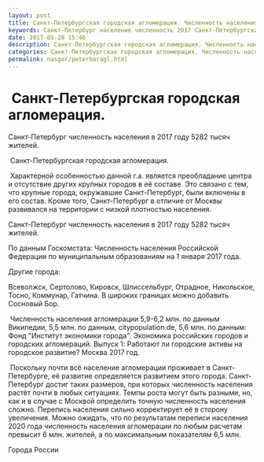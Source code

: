 ```yaml
---
layout: post
title: Санкт-Петербургская городская агломерация. Численность населения Санкт-Петербурга
keywords: Санкт-Петербург население численность 2017 Санкт-Петербургская городская агломерация.
date: 2017-05-28 15:46
description: Санкт-Петербургская городская агломерация. Численность населения Санкт-Петербурга 2017
categories: Санкт-Петербургская городская агломерация. Численность населения Санкт-Петербурга 2017
permalink: nasgor/peterbaragl.html
---
```


#  Санкт-Петербургская городская агломерация.

Санкт-Петербург численность населения в 2017 году 5282 тысяч жителей.


 Санкт-Петербургская городская агломерация.



 Характерной особенностью данной г.а. является преобладание центра и отсутствие других крупных городов в её составе. Это связано с тем, что крупные города, окружавшие Санкт-Петербург, были включены в его состав. Кроме того, Санкт-Петербург в отличие от Москвы развивался на территории с низкой плотностью населения.



Санкт-Петербург численность населения в 2017 году 5282 тысяч жителей.


По данным Госкомстата: Численность населения Российской Федерации по муниципальным образованиям на 1 января 2017 года.


Другие города:


Всеволжск, Сертолово, Кировск, Шлиссельбург, Отрадное, Никольское, Тосно, Коммунар, Гатчина. В широких границах можно добавить Сосновый Бор.




 Численность населения агломерации 5,9-6,2 млн. по данным Википедии, 5,5 млн. по данным, citypopulation.de, 5,6 млн. по данным: Фонд &#34;Институт экономики города&#34;. Экономика российских городов и городских агломераций. Выпуск 1: Работают ли городские активы на городское развитие? Москва 2017 год. 




 Поскольку почти всё население агломерации проживает в Санкт-Петербурге, её развитие определяется развитием этого города. Санкт-Петербург достиг таких размеров, при которых численность населения растёт почти в любых ситуациях. Темпы роста могут быть разными, но, как и в случае с Москвой определить точную численность населения сложно. Перепись населения сильно корректирует её в сторону увеличения. Можно ожидать, что по результатам переписи населения 2020 года численность населения агломерации по любым расчетам превысит 6 млн. жителей, а по максимальным показателям 6,5 млн.  



Города России

		
